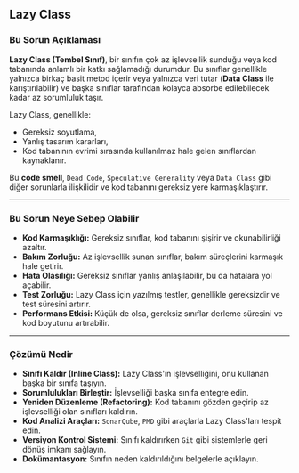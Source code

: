 ## Lazy Class

### Bu Sorun Açıklaması

**Lazy Class (Tembel Sınıf)**, bir sınıfın çok az işlevsellik sunduğu veya kod tabanında anlamlı bir katkı sağlamadığı durumdur. Bu sınıflar genellikle yalnızca birkaç basit metod içerir veya yalnızca veri tutar (**Data Class** ile karıştırılabilir) ve başka sınıflar tarafından kolayca absorbe edilebilecek kadar az sorumluluk taşır.

Lazy Class, genellikle:
- Gereksiz soyutlama,
- Yanlış tasarım kararları,
- Kod tabanının evrimi sırasında kullanılmaz hale gelen sınıflardan kaynaklanır.

Bu **code smell**, `Dead Code`, `Speculative Generality` veya `Data Class` gibi diğer sorunlarla ilişkilidir ve kod tabanını gereksiz yere karmaşıklaştırır.

---

### Bu Sorun Neye Sebep Olabilir

- **Kod Karmaşıklığı:** Gereksiz sınıflar, kod tabanını şişirir ve okunabilirliği azaltır.
- **Bakım Zorluğu:** Az işlevsellik sunan sınıflar, bakım süreçlerini karmaşık hale getirir.
- **Hata Olasılığı:** Gereksiz sınıflar yanlış anlaşılabilir, bu da hatalara yol açabilir.
- **Test Zorluğu:** Lazy Class için yazılmış testler, genellikle gereksizdir ve test süresini artırır.
- **Performans Etkisi:** Küçük de olsa, gereksiz sınıflar derleme süresini ve kod boyutunu artırabilir.

---

### Çözümü Nedir

- **Sınıfı Kaldır (Inline Class):** Lazy Class'ın işlevselliğini, onu kullanan başka bir sınıfa taşıyın.
- **Sorumlulukları Birleştir:** İşlevselliği başka sınıfa entegre edin.
- **Yeniden Düzenleme (Refactoring):** Kod tabanını gözden geçirip az işlevselliği olan sınıfları kaldırın.
- **Kod Analizi Araçları:** `SonarQube`, `PMD` gibi araçlarla Lazy Class'ları tespit edin.
- **Versiyon Kontrol Sistemi:** Sınıfı kaldırırken `Git` gibi sistemlerle geri dönüş imkanı sağlayın.
- **Dokümantasyon:** Sınıfın neden kaldırıldığını belgelerle açıklayın.
